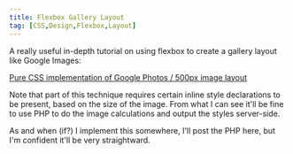 ```yaml
---
title: Flexbox Gallery Layout
tag: [CSS,Design,Flexbox,Layout]
---
```

A really useful in-depth tutorial on using flexbox to create a gallery layout like Google Images:

[Pure CSS implementation of Google Photos / 500px image layout](https://github.com/xieranmaya/blog/issues/6)

Note that part of this technique requires certain inline style declarations to be present, based on the size of the image.
From what I can see it'll be fine to use PHP to do the image calculations and output the styles server-side.

As and when (if?) I implement this somewhere, I'll post the PHP here, but I'm confident it'll be very straightward.
